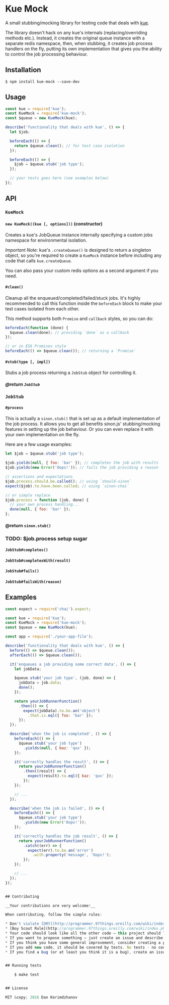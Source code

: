 # Kue Mock

A small stubbing/mocking library for testing code that deals with [kue](https://github.com/Automattic/kue).

The library doesn't hack on any kue's internals (replacing/overriding methods etc.).
Instead, it creates the original queue instance with a separate redis namespace,
then, when stubbing, it creates job process handlers on the fly, putting its own
implementation that gives you the ability to control the job processing behaviour.


## Installation

    $ npm install kue-mock --save-dev


## Usage

```js
const kue = require('kue');
const KueMock = require('kue-mock');
const $queue = new KueMock(kue);

describe('functionality that deals with kue', () => {
  let $job;

  beforeEach(() => {
    return $queue.clean(); // for test case isolation
  });

  beforeEach(() => {
    $job = $queue.stub('job type');
  });

  // your tests goes here (see examples below)
});
```

## API

### `KueMock`

#### `new KueMock((kue [, options]))` (constructor)

Creates a kue's JobQueue instance internally specifying a custom jobs namespace for environmental isolation.

_Important Note:_ kue's `.createQueue()` is designed to return a singleton object,
so you're required to create a `KueMock` instance before including any code that calls `kue.createQueue`.

You can also pass your custom redis options as a second argument if you need.

#### `#clean()`

Cleanup all the enqueued/completed/failed/stuck jobs.
It's highly recommended to call this function inside the `beforeEach` block to make your test cases isolated from each other.

This method supports both `Promise` and `callback` styles, so you can do:

```js
beforeEach(function (done) {
  $queue.clean(done); // providing `done` as a callback
});

// or in ES6 Promises style
beforeEach(() => $queue.clean()); // returning a `Promise`
```

#### `#stub(type [, impl])`

Stubs a job process returning a `JobStub` object for controlling it.

##### @return `JobStub`

### `JobStub`

#### `#process`

This is actually a `sinon.stub()` that is set up as a default implementation of the job process.
It allows you to get all benefits sinon.js' stubbing/mocking features in setting up the job behaviour.
Or you can even replace it with your own implementation on the fly.

Here are a few usage examples:

```js
let $job = $queue.stub('job type');

$job.yields(null, { foo: 'bar' }); // completes the job with results
$job.yields(new Error('Oops!')); // fails the job providing a reason

// assertions and expectations
$job.process.should.be.called(); // using `should-sinon`
expect($job).to.have.been.called; // using `sinon-chai`

// or simple replace
$job.process = function (job, done) {
  // your own process handling...
  done(null, { foo: 'bar' });
};
```

#### @return `sinon.stub()`


### TODO: $job.process setup sugar
#### `JobStub#completes()`
#### `JobStub#completesWith(result)`
#### `JobStub#fails()`
#### `JobStub#failsWith(reason)`


## Examples

```js
const expect = require('chai').expect;

const kue = require('kue');
const KueMock = require('kue-mock');
const $queue = new KueMock(kue);

const app = require('./your-app-file');

describe('functionality that deals with kue', () => {
  before(() => $queue.clean());
  afterEach(() => $queue.clean());

  it('enqueues a job providing some correct data', () => {
    let jobData;

    $queue.stub('your job type', (job, done) => {
      jobData = job.data;
      done();
    });

    return yourJobRunnerFunction()
      .then(() => {
        expect(jobData).to.be.an('object')
          .that.is.eql({ foo: 'bar' });
      });
  });

  describe('when the job is completed', () => {
    beforeEach(() => {
      $queue.stub('your job type')
        .yields(null, { baz: 'qux' });
    });

    it('correctly handles the result', () => {
      return yourJobRunnerFunction()
        .then((result) => {
          expect(result).to.eql({ baz: 'qux' });
        });
    });

    // ...
  });

  describe('when the job is failed', () => {
    beforeEach(() => {
      $queue.stub('your job type')
        .yields(new Error('Oops!'));
    });

    it('correctly handles the job result', () => {
      return yourJobRunnerFunction()
        .catch((err) => {
          expect(err).to.be.an('error')
            .with.property('message', 'Oops!');
        });
    });

    // ...
  });
});


## Contributing

__Your contributions are very welcome!__

When contributing, follow the simple rules:

* Don't violate [DRY](http://programmer.97things.oreilly.com/wiki/index.php/Don%27t_Repeat_Yourself) principles.
* [Boy Scout Rule](http://programmer.97things.oreilly.com/wiki/index.php/The_Boy_Scout_Rule) needs to have been applied.
* Your code should look like all the other code – this project should look like it was written by one man, always.
* If you want to propose something – just create an issue and describe your question with as much description as you can.
* If you think you have some general improvement, consider creating a pull request with it.
* If you add new code, it should be covered by tests. No tests - no code.
* If you find a bug (or at least you think it is a bug), create an issue with the library version and test case that we can run and see what are you talking about, or at least full steps by which we can reproduce it.


## Running tests

    $ make test


## License

MIT &copy; 2016 Dan Kerimdzhanov
